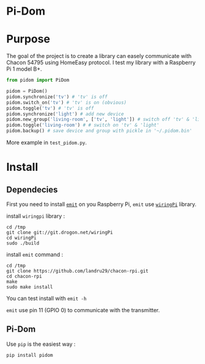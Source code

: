 Pi-Dom
======

# Purpose

The goal of the project is to create a library can easely communicate with Chacon 54795 using HomeEasy protocol. I test my library with a Raspberry Pi 1 model B+.

```python
from pidom import PiDom

pidom = PiDom()
pidom.synchronize('tv') # 'tv' is off
pidom.switch_on('tv') # 'tv' is on (obvious)
pidom.toggle('tv') # 'tv' is off
pidom.synchronize('light') # add new device
pidom.new_group('living-room', ['tv', 'light']) # switch off 'tv' & 'light'
pidom.toggle('living-room') # # switch on 'tv' & 'light'
pidom.backup() # save device and group with pickle in '~/.pidom.bin'
```

More example in `test_pidom.py`.

# Install

## Dependecies

First you need to install [`emit`](http://www.noopy.fr/raspberry-pi/domotique/) on you Raspberry Pi, `emit` use [`wiringPi`](https://projects.drogon.net/raspberry-pi/wiringpi/) library.

install `wiringpi` library :

```shell
cd /tmp
git clone git://git.drogon.net/wiringPi
cd wiringPi
sudo ./build
```

install `emit` command :

```shell
cd /tmp
git clone https://github.com/landru29/chacon-rpi.git
cd chacon-rpi
make
sudo make install
```

You can test install with `emit -h`

`emit` use pin 11 (GPIO 0) to communicate with the transmitter.

## Pi-Dom

Use `pip` is the easiest way : 

```shell
pip install pidom
```
